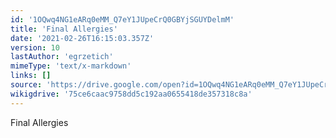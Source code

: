 ```yaml
---
id: '1OQwq4NG1eARq0eMM_Q7eY1JUpeCrQ0GBYjSGUYDelmM'
title: 'Final Allergies'
date: '2021-02-26T16:15:03.357Z'
version: 10
lastAuthor: 'egrzetich'
mimeType: 'text/x-markdown'
links: []
source: 'https://drive.google.com/open?id=1OQwq4NG1eARq0eMM_Q7eY1JUpeCrQ0GBYjSGUYDelmM'
wikigdrive: '75ce6caac9758dd5c192aa0655418de357318c8a'
---
```

Final Allergies
